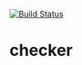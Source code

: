 [![Build Status](https://travis-ci.org/kaelzhang/node-checker.png?branch=master)](https://travis-ci.org/kaelzhang/node-checker)

# checker